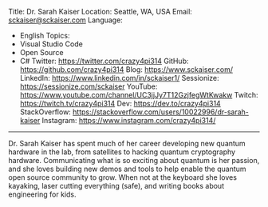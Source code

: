Title: Dr. Sarah Kaiser
Location: Seattle, WA, USA
Email: sckaiser@sckaiser.com
Language:
  - English
Topics:
  - Visual Studio Code
  - Open Source
  - C#
Twitter: https://twitter.com/crazy4pi314
GitHub: https://github.com/crazy4pi314
Blog: https://www.sckaiser.com/
LinkedIn: https://www.linkedin.com/in/sckaiser1/
Sessionize: https://sessionize.com/sckaiser
YouTube: https://www.youtube.com/channel/UC3jjJy7T12GzjfegWtKwakw
Twitch: https://twitch.tv/crazy4pi314
Dev: https://dev.to/crazy4pi314
StackOverflow: https://stackoverflow.com/users/10022996/dr-sarah-kaiser
Instagram: https://www.instagram.com/crazy4pi314/
---
Dr. Sarah Kaiser has spent much of her career developing new quantum hardware in the lab, from satellites to hacking quantum cryptography hardware. Communicating what is so exciting about quantum is her passion, and she loves building new demos and tools to help enable the quantum open source community to grow. When not at the keyboard she loves kayaking, laser cutting everything (safe), and writing books about engineering for kids.
